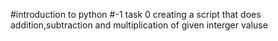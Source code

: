 #introduction to python
#-1 task 0
	creating a script that does addition,subtraction and multiplication of given interger valuse
